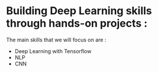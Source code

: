 Building Deep Learning skills through hands-on projects :
=============================================================
The main skills that we will focus on are :

- Deep Learning with Tensorflow
- NLP
- CNN



